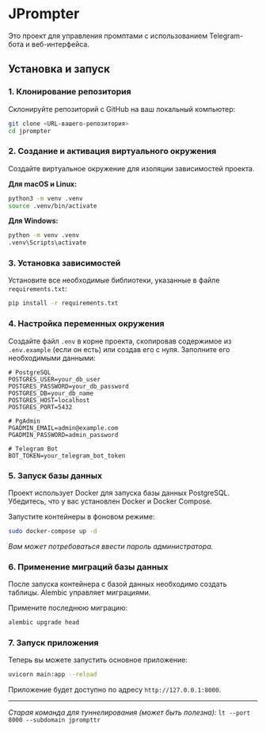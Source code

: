 # JPrompter

Это проект для управления промптами с использованием Telegram-бота и веб-интерфейса.

## Установка и запуск

### 1. Клонирование репозитория

Склонируйте репозиторий с GitHub на ваш локальный компьютер:

```bash
git clone <URL-вашего-репозитория>
cd jprompter
```

### 2. Создание и активация виртуального окружения

Создайте виртуальное окружение для изоляции зависимостей проекта.

**Для macOS и Linux:**

```bash
python3 -m venv .venv
source .venv/bin/activate
```

**Для Windows:**

```bash
python -m venv .venv
.venv\Scripts\activate
```

### 3. Установка зависимостей

Установите все необходимые библиотеки, указанные в файле `requirements.txt`:

```bash
pip install -r requirements.txt
```

### 4. Настройка переменных окружения

Создайте файл `.env` в корне проекта, скопировав содержимое из `.env.example` (если он есть) или создав его с нуля. Заполните его необходимыми данными:

```env
# PostgreSQL
POSTGRES_USER=your_db_user
POSTGRES_PASSWORD=your_db_password
POSTGRES_DB=your_db_name
POSTGRES_HOST=localhost
POSTGRES_PORT=5432

# PgAdmin
PGADMIN_EMAIL=admin@example.com
PGADMIN_PASSWORD=admin_password

# Telegram Bot
BOT_TOKEN=your_telegram_bot_token
```

### 5. Запуск базы данных

Проект использует Docker для запуска базы данных PostgreSQL. Убедитесь, что у вас установлен Docker и Docker Compose.

Запустите контейнеры в фоновом режиме:

```bash
sudo docker-compose up -d
```
*Вам может потребоваться ввести пароль администратора.*

### 6. Применение миграций базы данных

После запуска контейнера с базой данных необходимо создать таблицы. Alembic управляет миграциями.

Примените последнюю миграцию:

```bash
alembic upgrade head
```

### 7. Запуск приложения

Теперь вы можете запустить основное приложение:

```bash
uvicorn main:app --reload
```

Приложение будет доступно по адресу `http://127.0.0.1:8000`.

---
*Старая команда для туннелирования (может быть полезна):*
`lt --port 8000 --subdomain jprompttr`